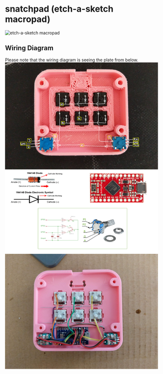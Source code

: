 # snatchpad (etch-a-sketch macropad)
![etch-a-sketch macropad](images/20220213_0004.jpg?raw=true)
## Wiring Diagram
Please note that the wiring diagram is seeing the plate from below.
![Snatchpad wiring diagram](images/wiring_diagram.jpg?raw=true)
![Example wiring](images/handwire_complete.jpg?raw=true)
